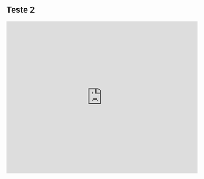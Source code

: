 ## Teste 2

<iframe id="video" width="100%" height="400" src="https://www.youtube.com/embed/jYB822q4LMk" frameborder="0" allowfullscreen="true"></iframe>
<script src="youtube.external.subtitle.js"></script>
<script src="subtitles.parser.min.js "></script>
<script>
var loadSRT = function(url, callback) {
    var httpRequest = new XMLHttpRequest();

    httpRequest.onreadystatechange = function() {
        if (httpRequest.readyState === XMLHttpRequest.DONE) {
            var subtitles = parser.fromSrt(httpRequest.responseText, true);

            for (var i in subtitles) {
                subtitles[i] = {
                    start : subtitles[i].startTime / 1000,
                    end   : subtitles[i].endTime / 1000,
                    text  : subtitles[i].text
                };
            }

            callback(subtitles);
        }
    };

    httpRequest.open('GET', url, true);
    httpRequest.send(null);
};

<button id="fullscreen-btn">Tela inteira</button>

loadSRT('subs/Im_a_Yappie._ptbr.srt', function(subtitles) {
    var youtubeExternalSubtitle = new YoutubeExternalSubtitle.Subtitle(document.getElementById('video'), subtitles);
});

document.getElementById('fullscreen-btn').addEventListener('click', function(e) {
    var elem = document.getElementById('fullscreen-container');

    var openFullscreen = function() {
      if (elem.requestFullscreen) {
        elem.requestFullscreen();
      } else if (elem.mozRequestFullScreen) { /* Firefox */
        elem.mozRequestFullScreen();
      } else if (elem.webkitRequestFullscreen) { /* Chrome, Safari & Opera */
        elem.webkitRequestFullscreen();
      } else if (elem.msRequestFullscreen) { /* IE/Edge */
        elem.msRequestFullscreen();
      }
    };

    openFullscreen();
  });

</script>
